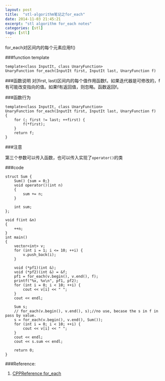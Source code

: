 ```yaml
---
layout: post
title:  "stl-algorithm笔记之for_each"
date: 2014-11-03 21:45:21
excerpt: "stl algorithm for_each notes"
categories: [stl]
tags: [stl]
---
```


for\_each对区间内的每个元素应用f()

###function template

```
template<class InputIt, class UnaryFunction>
UnaryFunction for_each(InputIt first, InputIt last, UnaryFunction f)
```


<!--more-->


###函数说明
对[first, last)区间内的每个值作用函数f。如果迭代器是可修改的，f有可能改变指向的值。如果f有返回值，则忽略。函数返回f。

###函数行为


```
template<class InputIt, class UnaryFunction>
UnaryFunction for_each(InputIt first, InputIt last, UnaryFunction f)
{
    for (; first != last; ++first) {
        f(*first);
    }
    return f;
}
```

###注意

第三个参数可以传入函数，也可以传入实现了`operator()`的类

###code

```
struct Sum {
    Sum() {sum = 0;}
    void operator()(int n)
    {
        sum += n;
    }

    int sum;
};

void f(int &n)
{
    ++n;
}
int main()
{
    vector<int> v;
    for (int i = 1; i <= 10; ++i) {
        v.push_back(i);
    }

    void (*pf1)(int &);
    void (*pf2)(int &) = &f;
    pf1 = for_each(v.begin(), v.end(), f);
    printf("%x, %x\n", pf1, pf2);
    for (int i = 0; i < 10; ++i) {
        cout << v[i] << " ";
    }
    cout << endl;

    Sum s;
    // for_each(v.begin(), v.end(), s);//no use, becase the s in f in pass by value.
    s = for_each(v.begin(), v.end(), Sum());
    for (int i = 0; i < 10; ++i) {
        cout << v[i] << " ";
    }
    cout << endl;
    cout << s.sum << endl;

    return 0;
}
```

###Reference:
1. [CPPReference for_each](http://en.cppreference.com/w/cpp/algorithm/for_each)

